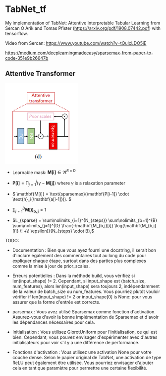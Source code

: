 # TabNet_tf

My implementation of TabNet: Attentive Interpretable Tabular Learning  from Sercan O Arik and Tomas Pfister (https://arxiv.org/pdf/1908.07442.pdf) with tensorflow.

Video from Sercan: https://www.youtube.com/watch?v=tQuIcLDO5iE


https://medium.com/deeplearningmadeeasy/sparsemax-from-paper-to-code-351e9b26647b


## Attentive Transformer

![Figure 4d](documentation/images/attentive_transformer.PNG)

- Learnable mask: $\mathbf{M[i]} \in \Re ^ {B \times D}$

- $\mathbf{P[i]} = \prod\nolimits_{j=1}^{i} (\gamma - \mathbf{M[j]})$ where $\gamma$ is a relaxation parameter
- $
\mathbf{M[i]} = \text{sparsemax}(\mathbf{P[i-1]} \cdot \text{h}_i(\mathbf{a[i-1]})).
$
- $\sum\nolimits_{j=1}^{D} \mathbf{M[i]_{b,j}} = 1$

- $L_{sparse} = \sum\nolimits_{i=1}^{N_{steps}} \sum\nolimits_{b=1}^{B} \sum\nolimits_{j=1}^{D} \frac{-\mathbf{M_{b,j}[i]} \log(\mathbf{M_{b,j}[i]} \! +\!  \epsilon)}{N_{steps} \cdot B},$

TODO:
- Documentation : Bien que vous ayez fourni une docstring, il serait bon d'inclure également des commentaires tout au long du code pour expliquer chaque étape, surtout dans des parties plus complexes comme la mise à jour de prior_scales.

- Erreurs potentielles : Dans la méthode build, vous vérifiez si len(input_shape) != 2. Cependant, si input_shape est (batch_size, num_features), alors len(input_shape) sera toujours 2, indépendamment de la valeur de batch_size ou num_features. Vous pourriez plutôt vouloir vérifier if len(input_shape) != 2 or input_shape[0] is None: pour vous assurer que la forme d'entrée est correcte.

- parsemax : Vous avez utilisé Sparsemax comme fonction d'activation. Assurez-vous d'avoir la bonne implémentation de Sparsemax et d'avoir les dépendances nécessaires pour cela.

- Initialisation : Vous utilisez GlorotUniform pour l'initialisation, ce qui est bien. Cependant, vous pouvez envisager d'expérimenter avec d'autres initialisateurs pour voir s'il y a une différence de performance.

- Fonctions d'activation : Vous utilisez une activation None pour votre couche dense. Selon le papier original de TabNet, une activation de type ReLU peut également être utilisée. Vous pourriez envisager d'ajouter cela en tant que paramètre pour permettre une certaine flexibilité.